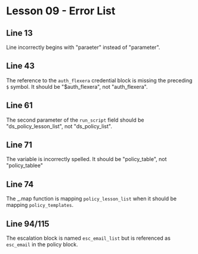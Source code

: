 # Lesson 09 - Error List

## Line 13

Line incorrectly begins with "paraeter" instead of "parameter".

## Line 43

The reference to the `auth_flexera` credential block is missing the preceding `$` symbol. It should be "$auth_flexera", not "auth_flexera".

## Line 61

The second parameter of the `run_script` field should be "ds_policy_lesson_list", not "ds_policy_list".

## Line 71

The variable is incorrectly spelled. It should be "policy_table", not "policy_tablee"

## Line 74

The _.map function is mapping `policy_lesson_list` when it should be mapping `policy_templates`.

## Line 94/115

The escalation block is named `esc_email_list` but is referenced as `esc_email` in the policy block.
